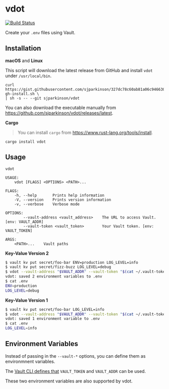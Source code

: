 # vdot

[![Build Status](https://travis-ci.org/sjparkinson/vdot.svg?branch=master)](https://travis-ci.org/sjparkinson/vdot)

Create your `.env` files using Vault.

## Installation

**macOS** and **Linux**

This script will download the latest release from GitHub and install `vdot` under `/usr/local/bin`.

```shell
curl https://gist.githubusercontent.com/sjparkinson/327dc78c60ab81a06c946630b4288910/raw/crate-gh-install.sh \
| sh -s -- --git sjparkinson/vdot
```

You can also download the executable manually from https://github.com/sjparkinson/vdot/releases/latest.

**Cargo**

> You can install `cargo` from https://www.rust-lang.org/tools/install.

```shell
cargo install vdot
```

## Usage

```
vdot

USAGE:
    vdot [FLAGS] <OPTIONS> <PATH>...

FLAGS:
    -h, --help       Prints help information
    -V, --version    Prints version information
    -v, --verbose    Verbose mode

OPTIONS:
        --vault-address <vault_address>    The URL to access Vault. [env: VAULT_ADDR]
        --vault-token <vault_token>        Your Vault token. [env: VAULT_TOKEN]

ARGS:
    <PATH>...    Vault paths
```

**Key-Value Version 2**

```bash
$ vault kv put secret/foo-bar ENV=production LOG_LEVEL=info
$ vault kv put secret/fizz-buzz LOG_LEVEL=debug
$ vdot --vault-address "$VAULT_ADDR" --vault-token "$(cat ~/.vault-token)" secret/data/foo-bar secret/data/fizz-buzz
vdot: saved 2 environment variables to .env
$ cat .env
ENV=production
LOG_LEVEL=debug
```

**Key-Value Version 1**

```bash
$ vault kv put secret/foo-bar LOG_LEVEL=info
$ vdot --vault-address "$VAULT_ADDR" --vault-token "$(cat ~/.vault-token)" secret/foo-bar
vdot: saved 1 environment variable to .env
$ cat .env
LOG_LEVEL=info
```

## Environment Variables

Instead of passing in the `--vault-*` options, you can define them as environmnent variables.

The [Vault CLI defines that](https://www.vaultproject.io/docs/commands/index.html#environment-variables) `VAULT_TOKEN` and `VAULT_ADDR` can be used.

These two environment variables are also supported by vdot.
